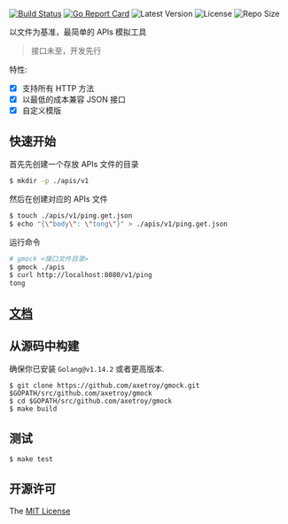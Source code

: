 [![Build Status](https://github.com/axetroy/gmock/workflows/ci/badge.svg)](https://github.com/axetroy/gmock/actions)
[![Go Report Card](https://goreportcard.com/badge/github.com/axetroy/gmock)](https://goreportcard.com/report/github.com/axetroy/gmock)
![Latest Version](https://img.shields.io/github/v/release/axetroy/gmock.svg)
![License](https://img.shields.io/github/license/axetroy/gmock.svg)
![Repo Size](https://img.shields.io/github/repo-size/axetroy/gmock.svg)

以文件为基准，最简单的 APIs 模拟工具

> 接口未至，开发先行

特性:

- [x] 支持所有 HTTP 方法
- [x] 以最低的成本兼容 JSON 接口
- [x] 自定义模版

## 快速开始

首先先创建一个存放 APIs 文件的目录

```bash
$ mkdir -p ./apis/v1
```

然后在创建对应的 APIs 文件

```bash
$ touch ./apis/v1/ping.get.json
$ echo "{\"body\": \"tong\"}" > ./apis/v1/ping.get.json
```

运行命令

```bash
# gmock <接口文件目录>
$ gmock ./apis
$ curl http://localhost:8080/v1/ping
tong
```

## [文档](https://axetroy.github.io/gmock)

## 从源码中构建

确保你已安装 `Golang@v1.14.2` 或者更高版本.

```shell
$ git clone https://github.com/axetroy/gmock.git $GOPATH/src/github.com/axetroy/gmock
$ cd $GOPATH/src/github.com/axetroy/gmock
$ make build
```

## 测试

```bash
$ make test
```

## 开源许可

The [MIT License](LICENSE)
